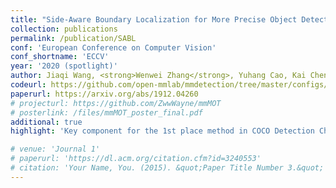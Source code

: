 ```yaml
---
title: "Side-Aware Boundary Localization for More Precise Object Detection"
collection: publications
permalink: /publication/SABL
conf: 'European Conference on Computer Vision'
conf_shortname: 'ECCV'
year: '2020 (spotlight)'
author: Jiaqi Wang, <strong>Wenwei Zhang</strong>, Yuhang Cao, Kai Chen, Jiangmiao Pang, Tao Gong, Jianping Shi, Chen Change Loy, Dahua Lin
codeurl: https://github.com/open-mmlab/mmdetection/tree/master/configs/sabl
paperurl: https://arxiv.org/abs/1912.04260
# projecturl: https://github.com/ZwwWayne/mmMOT
# posterlink: /files/mmMOT_poster_final.pdf
additional: true
highlight: 'Key component for the 1st place method in COCO Detection Challenge 2019.'

# venue: 'Journal 1'
# paperurl: 'https://dl.acm.org/citation.cfm?id=3240553'
# citation: 'Your Name, You. (2015). &quot;Paper Title Number 3.&quot; <i>Journal 1</i>. 1(3).'
---
```

